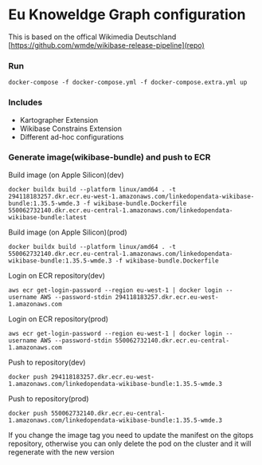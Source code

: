 # Eu Knoweldge Graph configuration

This is based on the offical Wikimedia Deutschland [https://github.com/wmde/wikibase-release-pipeline](repo)

### Run

```
docker-compose -f docker-compose.yml -f docker-compose.extra.yml up
```

### Includes

- Kartographer Extension
- Wikibase Constrains Extension
- Different ad-hoc configurations

### Generate image(wikibase-bundle) and push to ECR

Build image (on Apple Silicon)(dev)
```
docker buildx build --platform linux/amd64 . -t 294118183257.dkr.ecr.eu-west-1.amazonaws.com/linkedopendata-wikibase-bundle:1.35.5-wmde.3 -f wikibase-bundle.Dockerfile
550062732140.dkr.ecr.eu-central-1.amazonaws.com/linkedopendata-wikibase-bundle:latest
```

Build image (on Apple Silicon)(prod)
```
docker buildx build --platform linux/amd64 . -t 550062732140.dkr.ecr.eu-central-1.amazonaws.com/linkedopendata-wikibase-bundle:1.35.5-wmde.3 -f wikibase-bundle.Dockerfile

```

Login on ECR repository(dev)
```
aws ecr get-login-password --region eu-west-1 | docker login --username AWS --password-stdin 294118183257.dkr.ecr.eu-west-1.amazonaws.com
```

Login on ECR repository(prod)
```
aws ecr get-login-password --region eu-west-1 | docker login --username AWS --password-stdin 550062732140.dkr.ecr.eu-central-1.amazonaws.com
```

Push to repository(dev)
```
docker push 294118183257.dkr.ecr.eu-west-1.amazonaws.com/linkedopendata-wikibase-bundle:1.35.5-wmde.3
```

Push to repository(prod)
```
docker push 550062732140.dkr.ecr.eu-central-1.amazonaws.com/linkedopendata-wikibase-bundle:1.35.5-wmde.3
```

If you change the image tag you need to update the manifest on the gitops repository, 
otherwise you can only delete the pod on the cluster and it will regenerate with the new version
